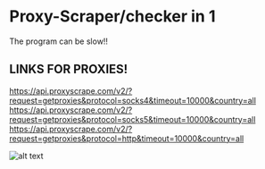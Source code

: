 # Proxy-Scraper/checker in 1

The program can be slow!!

## LINKS FOR PROXIES!
https://api.proxyscrape.com/v2/?request=getproxies&protocol=socks4&timeout=10000&country=all
https://api.proxyscrape.com/v2/?request=getproxies&protocol=socks5&timeout=10000&country=all
https://api.proxyscrape.com/v2/?request=getproxies&protocol=http&timeout=10000&country=all


![alt text](https://cdn.discordapp.com/attachments/798475727829598228/824380187277656145/download.png)
